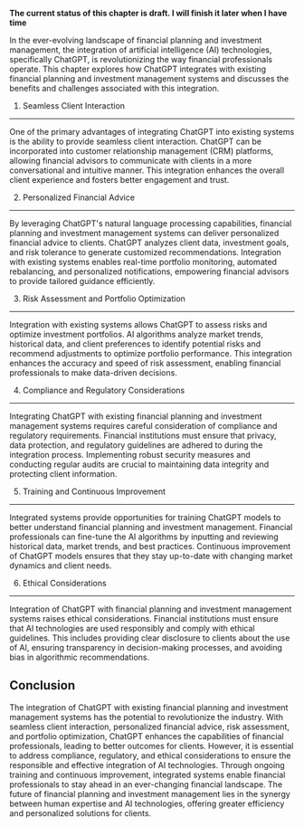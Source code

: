 **The current status of this chapter is draft. I will finish it later when I have time**

In the ever-evolving landscape of financial planning and investment management, the integration of artificial intelligence (AI) technologies, specifically ChatGPT, is revolutionizing the way financial professionals operate. This chapter explores how ChatGPT integrates with existing financial planning and investment management systems and discusses the benefits and challenges associated with this integration.

1. Seamless Client Interaction
------------------------------

One of the primary advantages of integrating ChatGPT into existing systems is the ability to provide seamless client interaction. ChatGPT can be incorporated into customer relationship management (CRM) platforms, allowing financial advisors to communicate with clients in a more conversational and intuitive manner. This integration enhances the overall client experience and fosters better engagement and trust.

2. Personalized Financial Advice
--------------------------------

By leveraging ChatGPT's natural language processing capabilities, financial planning and investment management systems can deliver personalized financial advice to clients. ChatGPT analyzes client data, investment goals, and risk tolerance to generate customized recommendations. Integration with existing systems enables real-time portfolio monitoring, automated rebalancing, and personalized notifications, empowering financial advisors to provide tailored guidance efficiently.

3. Risk Assessment and Portfolio Optimization
---------------------------------------------

Integration with existing systems allows ChatGPT to assess risks and optimize investment portfolios. AI algorithms analyze market trends, historical data, and client preferences to identify potential risks and recommend adjustments to optimize portfolio performance. This integration enhances the accuracy and speed of risk assessment, enabling financial professionals to make data-driven decisions.

4. Compliance and Regulatory Considerations
-------------------------------------------

Integrating ChatGPT with existing financial planning and investment management systems requires careful consideration of compliance and regulatory requirements. Financial institutions must ensure that privacy, data protection, and regulatory guidelines are adhered to during the integration process. Implementing robust security measures and conducting regular audits are crucial to maintaining data integrity and protecting client information.

5. Training and Continuous Improvement
--------------------------------------

Integrated systems provide opportunities for training ChatGPT models to better understand financial planning and investment management. Financial professionals can fine-tune the AI algorithms by inputting and reviewing historical data, market trends, and best practices. Continuous improvement of ChatGPT models ensures that they stay up-to-date with changing market dynamics and client needs.

6. Ethical Considerations
-------------------------

Integration of ChatGPT with financial planning and investment management systems raises ethical considerations. Financial institutions must ensure that AI technologies are used responsibly and comply with ethical guidelines. This includes providing clear disclosure to clients about the use of AI, ensuring transparency in decision-making processes, and avoiding bias in algorithmic recommendations.

Conclusion
----------

The integration of ChatGPT with existing financial planning and investment management systems has the potential to revolutionize the industry. With seamless client interaction, personalized financial advice, risk assessment, and portfolio optimization, ChatGPT enhances the capabilities of financial professionals, leading to better outcomes for clients. However, it is essential to address compliance, regulatory, and ethical considerations to ensure the responsible and effective integration of AI technologies. Through ongoing training and continuous improvement, integrated systems enable financial professionals to stay ahead in an ever-changing financial landscape. The future of financial planning and investment management lies in the synergy between human expertise and AI technologies, offering greater efficiency and personalized solutions for clients.
